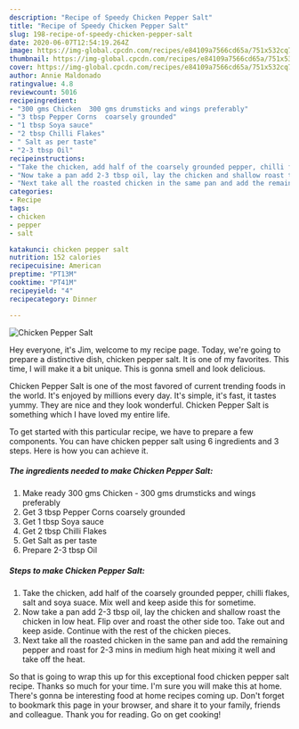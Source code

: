 ```yaml
---
description: "Recipe of Speedy Chicken Pepper Salt"
title: "Recipe of Speedy Chicken Pepper Salt"
slug: 198-recipe-of-speedy-chicken-pepper-salt
date: 2020-06-07T12:54:19.264Z
image: https://img-global.cpcdn.com/recipes/e84109a7566cd65a/751x532cq70/chicken-pepper-salt-recipe-main-photo.jpg
thumbnail: https://img-global.cpcdn.com/recipes/e84109a7566cd65a/751x532cq70/chicken-pepper-salt-recipe-main-photo.jpg
cover: https://img-global.cpcdn.com/recipes/e84109a7566cd65a/751x532cq70/chicken-pepper-salt-recipe-main-photo.jpg
author: Annie Maldonado
ratingvalue: 4.8
reviewcount: 5016
recipeingredient:
- "300 gms Chicken  300 gms drumsticks and wings preferably"
- "3 tbsp Pepper Corns  coarsely grounded"
- "1 tbsp Soya sauce"
- "2 tbsp Chilli Flakes"
- " Salt as per taste"
- "2-3 tbsp Oil"
recipeinstructions:
- "Take the chicken, add half of the coarsely grounded pepper, chilli flakes, salt and soya suace. Mix well and keep aside this for sometime."
- "Now take a pan add 2-3 tbsp oil, lay the chicken and shallow roast the chicken in low heat. Flip over and roast the other side too. Take out and keep aside. Continue with the rest of the chicken pieces."
- "Next take all the roasted chicken in the same pan and add the remaining pepper and roast for 2-3 mins in medium high heat mixing it well and take off the heat."
categories:
- Recipe
tags:
- chicken
- pepper
- salt

katakunci: chicken pepper salt 
nutrition: 152 calories
recipecuisine: American
preptime: "PT13M"
cooktime: "PT41M"
recipeyield: "4"
recipecategory: Dinner

---
```



![Chicken Pepper Salt](https://img-global.cpcdn.com/recipes/e84109a7566cd65a/751x532cq70/chicken-pepper-salt-recipe-main-photo.jpg)

Hey everyone, it's Jim, welcome to my recipe page. Today, we're going to prepare a distinctive dish, chicken pepper salt. It is one of my favorites. This time, I will make it a bit unique. This is gonna smell and look delicious.



Chicken Pepper Salt is one of the most favored of current trending foods in the world. It's enjoyed by millions every day. It's simple, it's fast, it tastes yummy. They are nice and they look wonderful. Chicken Pepper Salt is something which I have loved my entire life.


To get started with this particular recipe, we have to prepare a few components. You can have chicken pepper salt using 6 ingredients and 3 steps. Here is how you can achieve it.

<!--inarticleads1-->

##### The ingredients needed to make Chicken Pepper Salt:

1. Make ready 300 gms Chicken - 300 gms drumsticks and wings preferably
1. Get 3 tbsp Pepper Corns  coarsely grounded
1. Get 1 tbsp Soya sauce
1. Get 2 tbsp Chilli Flakes
1. Get  Salt as per taste
1. Prepare 2-3 tbsp Oil




<!--inarticleads2-->

##### Steps to make Chicken Pepper Salt:

1. Take the chicken, add half of the coarsely grounded pepper, chilli flakes, salt and soya suace. Mix well and keep aside this for sometime.
1. Now take a pan add 2-3 tbsp oil, lay the chicken and shallow roast the chicken in low heat. Flip over and roast the other side too. Take out and keep aside. Continue with the rest of the chicken pieces.
1. Next take all the roasted chicken in the same pan and add the remaining pepper and roast for 2-3 mins in medium high heat mixing it well and take off the heat.




So that is going to wrap this up for this exceptional food chicken pepper salt recipe. Thanks so much for your time. I'm sure you will make this at home. There's gonna be interesting food at home recipes coming up. Don't forget to bookmark this page in your browser, and share it to your family, friends and colleague. Thank you for reading. Go on get cooking!
